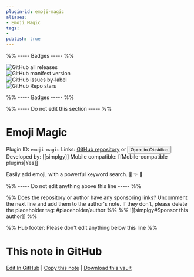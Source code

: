```yaml
---
plugin-id: emoji-magic
aliases:
- Emoji Magic
tags: 
- 
publish: true
---
```


%% ----- Badges ----- %%

![GitHub all releases](https://img.shields.io/github/downloads/simplgy/obsidian-emoji-magic/total?color=573E7A&logo=github&style=for-the-badge)   
![GitHub manifest version](https://img.shields.io/github/manifest-json/v/simplgy/obsidian-emoji-magic?color=573E7A&logo=github&style=for-the-badge)   
![GitHub issues by-label](https://img.shields.io/github/issues/simplgy/obsidian-emoji-magic/help%20wanted?color=573E7A&logo=github&style=for-the-badge)   
![GitHub Repo stars](https://img.shields.io/github/stars/simplgy/obsidian-emoji-magic?color=573E7A&logo=github&style=for-the-badge)

%% ----- Badges ----- %%

%% ----- Do not edit this section ----- %%

# Emoji Magic

Plugin ID: `emoji-magic`
Links: [GitHub repository](https://github.com/simplgy/obsidian-emoji-magic) or [<button id=HH>Open in Obsidian</button>](obsidian://show-plugin?id=emoji-magic)
Developed by: [[simplgy]]
Mobile compatible: [[Mobile-compatible plugins|Yes]]

Easily add emoji, with a powerful keyword search. 🔮 ✨ 🐇

%% ----- Do not edit anything above this line ----- %% 

%% Does the repository or author have any sponsoring links? Uncomment the next line and add them to the author's note. If they don't, please delete the placeholder tag: #placeholder/author %%
%% ![[simplgy#Sponsor this author]] %%

%% Hub footer: Please don't edit anything below this line %%

# This note in GitHub

<span class="git-footer">[Edit In GitHub](https://github.dev/obsidian-community/obsidian-hub/blob/main/02%20-%20Community%20Expansions/02.05%20All%20Community%20Expansions/Plugins/emoji-magic.md "git-hub-edit-note") | [Copy this note](https://raw.githubusercontent.com/obsidian-community/obsidian-hub/main/02%20-%20Community%20Expansions/02.05%20All%20Community%20Expansions/Plugins/emoji-magic.md "git-hub-copy-note") | [Download this vault](https://github.com/obsidian-community/obsidian-hub/archive/refs/heads/main.zip "git-hub-download-vault") </span>

